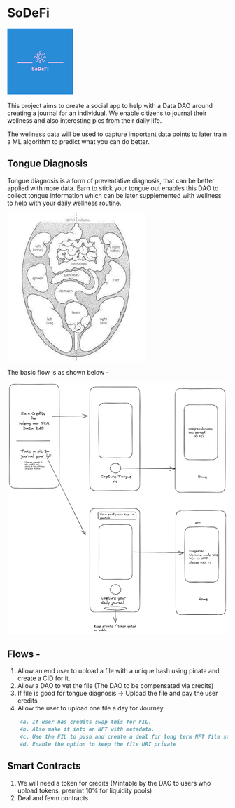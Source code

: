 # SoDeFi
![Logo](./assets/images/SoDeFi-logos/SoDeFi-logos-50.jpeg)


This project aims to create a social app to help with a Data DAO around creating a journal for an individual. 
We enable citizens to journal their wellness and also interesting pics from their daily life.

The wellness data will be used to capture important data points to later train a ML algorithm to predict what you can do better.

## Tongue Diagnosis

Tongue diagnosis is a form of preventative diagnosis, that can be better applied with more data.
Earn to stick your tongue out enables this DAO to collect tongue information which can be later supplemented with wellness to help with your daily wellness routine.

![Tongue](./assets/images/Tongue-Diagnosis.webp)

The basic flow is as shown below - 

![Flow](./assets/images/sodefiver1.png)



## Flows - 
1. Allow an end user to upload a file with a unique hash using pinata and create a CID for it.
1. Allow a DAO to vet the file (The DAO to be compensated via credits)
1. If file is good for tongue diagnosis -> Upload the file and pay the user credits
1. Allow the user to upload one file a day for Journey
```markdown
    4a. If user has credits swap this for FIL. 
    4b. Also make it into an NFT with metadata.
    4c. Use the FIL to push and create a deal for long term NFT file storage
    4d. Enable the option to keep the file URI private
```

## Smart Contracts

1. We will need a token for credits (Mintable by the DAO to users who upload tokens, premint 10% for liquidity pools)
2. Deal and fevm contracts

